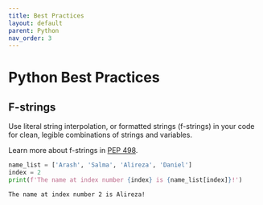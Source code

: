 ```yaml
---
title: Best Practices
layout: default
parent: Python
nav_order: 3
---
```


# Python Best Practices

## F-strings

Use literal string interpolation, or formatted strings (f-strings) in your code for clean, legible combinations of strings and variables.

Learn more about f-strings in [PEP 498].

```py
name_list = ['Arash', 'Salma', 'Alireza', 'Daniel']
index = 2
print(f'The name at index number {index} is {name_list[index]}!')
```

```
The name at index number 2 is Alireza!
```


[PEP 498]: https://peps.python.org/pep-0498/
